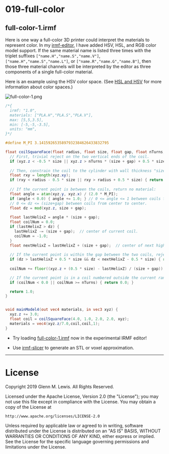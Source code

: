 # 019-full-color

## full-color-1.irmf

Here is one way a full-color 3D printer could interpret the materials
to represent color. In my [irmf-editor](https://github.com/gmlewis/irmf-editor),
I have added HSV, HSL, and RGB color model support. If the same material name
is listed three times with the triplet suffixes `["name.H","name.S","name.V"]`,
`["name.H","name.S","name.L"]`, or `["name.R","name.G","name.B"]`, then those
three material channels will be interpreted by the editor as three components
of a single full-color material.

Here is an example using the HSV color space.
(See [HSL and HSV](https://en.wikipedia.org/wiki/HSL_and_HSV) for more
information about color spaces.)

![full-color-1.png](full-color-1.png)

```glsl
/*{
  irmf: "1.0",
  materials: ["PLA.H","PLA.S","PLA.V"],
  max: [5,5,3.5],
  min: [-5,-5,-3.5],
  units: "mm",
}*/

#define M_PI 3.1415926535897932384626433832795

float coilSquareFace(float radius, float size, float gap, float nTurns, in vec3 xyz) {
  // First, trivial reject on the two vertical ends of the coil.
  if (xyz.z < -0.5 * size || xyz.z > nTurns * (size + gap) + 0.5 * size) { return 0.0; }
  
  // Then, constrain the coil to the cylinder with wall thickness "size":
  float rxy = length(xyz.xy);
  if (rxy < radius - 0.5 * size || rxy > radius + 0.5 * size) { return 0.0; }
  
  // If the current point is between the coils, return no material:
  float angle = atan(xyz.y, xyz.x) / (2.0 * M_PI);
  if (angle < 0.0) { angle += 1.0; } // 0 <= angle <= 1 between coils from center to center.
  // 0 <= dz <= (size+gap) between coils from center to center.
  float dz = mod(xyz.z, size + gap);
  
  float lastHelixZ = angle * (size + gap);
  float coilNum = 0.0;
  if (lastHelixZ > dz) {
    lastHelixZ -= (size + gap);  // center of current coil.
    coilNum = -1.0;
  }
  float nextHelixZ = lastHelixZ + (size + gap);  // center of next higher vertical coil.
  
  // If the current point is within the gap between the two coils, reject it.
  if (dz > lastHelixZ + 0.5 * size && dz < nextHelixZ - 0.5 * size) { return 0.0; }
  
  coilNum += floor((xyz.z + (0.5 * size) - lastHelixZ) / (size + gap));

  // If the current point is in a coil numbered outside the current range, reject it.
  if (coilNum < 0.0 || coilNum >= nTurns) { return 0.0; }

  return 1.0;
}


void mainModel4(out vec4 materials, in vec3 xyz) {
  xyz.z += 3.0;
  float coil = coilSquareFace(4.0, 1.0, 2.0, 2.0, xyz);
  materials = vec4(xyz.z/7.0,coil,coil,1);
}
```

* Try loading [full-color-1.irmf](https://gmlewis.github.io/irmf-editor/?s=github.com/gmlewis/irmf-examples/blob/master/examples/019-full-color/full-color-1.irmf) now in the experimental IRMF editor!

* Use [irmf-slicer](https://github.com/gmlewis/irmf-slicer) to generate an STL or voxel approximation.

----------------------------------------------------------------------

# License

Copyright 2019 Glenn M. Lewis. All Rights Reserved.

Licensed under the Apache License, Version 2.0 (the "License");
you may not use this file except in compliance with the License.
You may obtain a copy of the License at

    http://www.apache.org/licenses/LICENSE-2.0

Unless required by applicable law or agreed to in writing, software
distributed under the License is distributed on an "AS IS" BASIS,
WITHOUT WARRANTIES OR CONDITIONS OF ANY KIND, either express or implied.
See the License for the specific language governing permissions and
limitations under the License.
